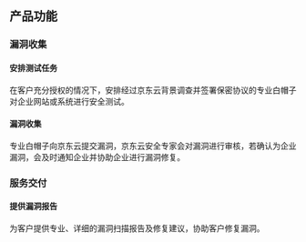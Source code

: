 ## 产品功能
###  漏洞收集
#### 安排测试任务
在客户充分授权的情况下，安排经过京东云背景调查并签署保密协议的专业白帽子对企业网站或系统进行安全测试。
#### 漏洞收集
专业白帽子向京东云提交漏洞，京东云安全专家会对漏洞进行审核，若确认为企业漏洞，会及时通知企业并协助企业进行漏洞修复。

###  服务交付
#### 提供漏洞报告
为客户提供专业、详细的漏洞扫描报告及修复建议，协助客户修复漏洞。
